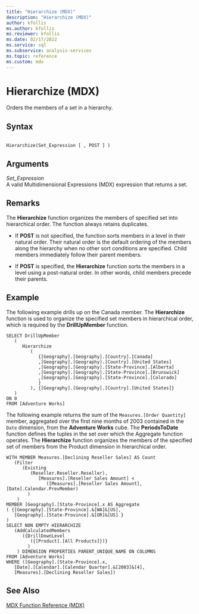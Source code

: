```yaml
---
title: "Hierarchize (MDX)"
description: "Hierarchize (MDX)"
author: kfollis
ms.author: kfollis
ms.reviewer: kfollis
ms.date: 02/17/2022
ms.service: sql
ms.subservice: analysis-services
ms.topic: reference
ms.custom: mdx
---
```

# Hierarchize (MDX)


  Orders the members of a set in a hierarchy.  
  
## Syntax  
  
```  
  
Hierarchize(Set_Expression [ , POST ] )  
```  
  
## Arguments  
 *Set_Expression*  
 A valid Multidimensional Expressions (MDX) expression that returns a set.  
  
## Remarks  
 The **Hierarchize** function organizes the members of specified set into hierarchical order. The function always retains duplicates.  
  
-   If **POST** is not specified, the function sorts members in a level in their natural order. Their natural order is the default ordering of the members along the hierarchy when no other sort conditions are specified. Child members immediately follow their parent members.  
  
-   If **POST** is specified, the **Hierarchize** function sorts the members in a level using a post-natural order. In other words, child members precede their parents.  
  
## Example  
 The following example drills up on the Canada member. The **Hierarchize** function is used to organize the specified set members in hierarchical order, which is required by the **DrillUpMember** function.  
  
```  
SELECT DrillUpMember   
   (  
      Hierarchize  
         (  
            {[Geography].[Geography].[Country].[Canada]  
            ,[Geography].[Geography].[Country].[United States]  
            ,[Geography].[Geography].[State-Province].[Alberta]  
            ,[Geography].[Geography].[State-Province].[Brunswick]  
            ,[Geography].[Geography].[State-Province].[Colorado]   
            }  
         ), {[Geography].[Geography].[Country].[United States]}  
   )  
ON 0  
FROM [Adventure Works]  
```  
  
 The following example returns the sum of the `Measures.[Order Quantity]` member, aggregated over the first nine months of 2003 contained in the `Date` dimension, from the **Adventure Works** cube. The **PeriodsToDate** function defines the tuples in the set over which the Aggregate function operates. The **Hierarchize** function organizes the members of the specified set of members from the Product dimension in hierarchical order.  
  
```  
WITH MEMBER Measures.[Declining Reseller Sales] AS Count  
   (Filter  
      (Existing  
         (Reseller.Reseller.Reseller),   
            [Measures].[Reseller Sales Amount] <   
               ([Measures].[Reseller Sales Amount],[Date].Calendar.PrevMember)  
        )  
    )  
MEMBER [Geography].[State-Province].x AS Aggregate   
( {[Geography].[State-Province].&[WA]&[US],   
   [Geography].[State-Province].&[OR]&[US] }   
)  
SELECT NON EMPTY HIERARCHIZE   
   (AddCalculatedMembers   
      ({DrillDownLevel  
         ({[Product].[All Products]})}  
        )  
    ) DIMENSION PROPERTIES PARENT_UNIQUE_NAME ON COLUMNS   
FROM [Adventure Works]  
WHERE ([Geography].[State-Province].x,   
   [Date].[Calendar].[Calendar Quarter].&[2003]&[4],  
   [Measures].[Declining Reseller Sales])  
```  
  
## See Also  
 [MDX Function Reference &#40;MDX&#41;](../mdx/mdx-function-reference-mdx.md)  
  
  
